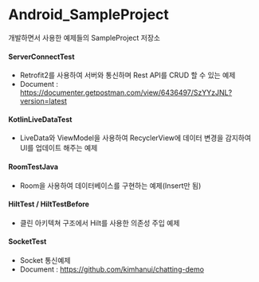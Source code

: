 # Android_SampleProject
개발하면서 사용한 예제들의 SampleProject 저장소

#### ServerConnectTest
- Retrofit2를 사용하여 서버와 통신하며 Rest API를 CRUD 할 수 있는 예제
- Document : https://documenter.getpostman.com/view/6436497/SzYYzJNL?version=latest  
#### KotlinLiveDataTest
- LiveData와 ViewModel을 사용하여 RecyclerView에 데이터 변경을 감지하여 UI를 업데이트 해주는 예제
#### RoomTestJava
- Room을 사용하여 데이터베이스를 구현하는 예제(Insert만 됨)
#### HiltTest / HiltTestBefore
- 클린 아키텍쳐 구조에서 Hilt를 사용한 의존성 주입 예제
#### SocketTest
- Socket 통신예제
- Document : https://github.com/kimhanui/chatting-demo

